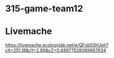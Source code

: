 # 315-game-team12

# Livemache
https://livemache.ecologylab.net/e/QFxb50HJeh?cX=251.18&cY=2.89&cZ=0.48977528089887634
